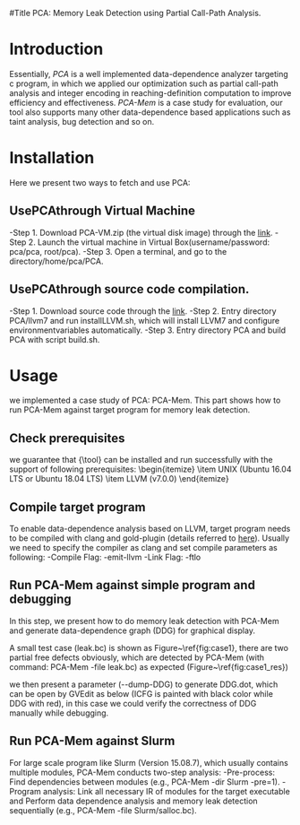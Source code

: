 #Title
PCA: Memory Leak Detection using Partial Call-Path Analysis.

# Introduction
Essentially, *PCA* is a well implemented data-dependence analyzer targeting c program, in which we applied our optimization such as 
partial call-path analysis and integer encoding in reaching-definition computation to improve efficiency and effectiveness.
*PCA-Mem* is a case study for evaluation, our tool also supports many other data-dependence based applications such as taint analysis, bug detection and so on.

# Installation
Here we present two ways to fetch and use PCA:

## UsePCAthrough Virtual Machine
-Step 1. Download PCA-VM.zip (the virtual disk image) through the [link](https://drive.google.com/file/d/12eMHiYnqYPwjgpd6BjKtmmiT73y9lGC4/view?usp=sharing).
-Step 2. Launch the virtual machine in Virtual Box(username/password: pca/pca, root/pca).
-Step 3. Open a terminal, and go to the directory/home/pca/PCA.

## UsePCAthrough source code compilation.
-Step 1. Download source code through the [link](https://github.com/Daybreak2019/PCA).
-Step 2. Entry directory PCA/llvm7 and run installLLVM.sh, which will install LLVM7 and configure environmentvariables automatically.
-Step 3. Entry directory PCA and build PCA with script build.sh.

# Usage
we implemented a case study of PCA: PCA-Mem. This part shows how to run PCA-Mem against target program for memory leak detection.

## Check prerequisites
we guarantee that {\tool} can be installed and run successfully with the support of following prerequisites:
\begin{itemize}
\item UNIX          (Ubuntu 16.04 LTS or Ubuntu 18.04 LTS)
\item LLVM          (v7.0.0)
\end{itemize}

## Compile target program
To enable data-dependence analysis based on LLVM, target program needs to be compiled with clang and gold-plugin (details referred to [here](https://llvm.org/docs/GoldPlugin.html}{\color{blue)). Usually we need to specify the compiler as clang and set compile parameters as following:
-Compile Flag: -emit-llvm
-Link Flag:    -ftlo

## Run PCA-Mem against simple program and debugging
In this step, we present how to do memory leak detection with PCA-Mem and generate data-dependence graph (DDG) for graphical display.

A small test case (leak.bc) is shown as Figure~\ref{fig:case1}, there are two partial free defects obviously, which are detected by PCA-Mem (with command: PCA-Mem -file leak.bc) as expected (Figure~\ref{fig:case1_res}) 

we then present a parameter (--dump-DDG) to generate DDG.dot, which can be open by GVEdit as below (ICFG is painted with black color while DDG with red), in this case we could verify the correctness of DDG manually while debugging.

## Run PCA-Mem against Slurm
For large scale program like Slurm (Version 15.08.7), which usually contains multiple modules, PCA-Mem conducts two-step analysis:
-Pre-process: Find dependencies between modules (e.g., PCA-Mem -dir Slurm -pre=1). 
-Program analysis: Link all necessary IR of modules for the target executable and Perform data dependence analysis and memory leak detection sequentially (e.g., PCA-Mem -file Slurm/salloc.bc). 

        

